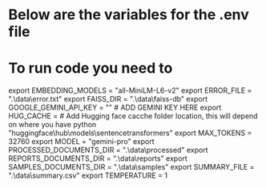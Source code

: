 #  Below are the variables for the .env file
#  To run code you need to 

export EMBEDDING_MODELS = "all-MiniLM-L6-v2"
export ERROR_FILE = ".\\data\\error.txt"
export FAISS_DIR = ".\\data\\faiss-db"
export GOOGLE_GEMINI_API_KEY = "" # ADD GEMINI KEY HERE
export HUG_CACHE = # Add Hugging face cacche folder location, this will depend on where you have python "huggingface\\hub\\models\\sentencetransformers"
export MAX_TOKENS = 32760
export MODEL = "gemini-pro"
export PROCESSED_DOCUMENTS_DIR = ".\\data\\processed"
export REPORTS_DOCUMENTS_DIR = ".\\data\\reports"
export SAMPLES_DOCUMENTS_DIR = ".\\data\\samples"
export SUMMARY_FILE = ".\\data\\summary.csv"
export TEMPERATURE = 1
